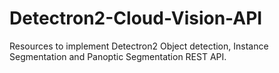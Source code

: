 # Detectron2-Cloud-Vision-API
Resources to implement Detectron2 Object detection, Instance Segmentation and Panoptic Segmentation REST API. 
